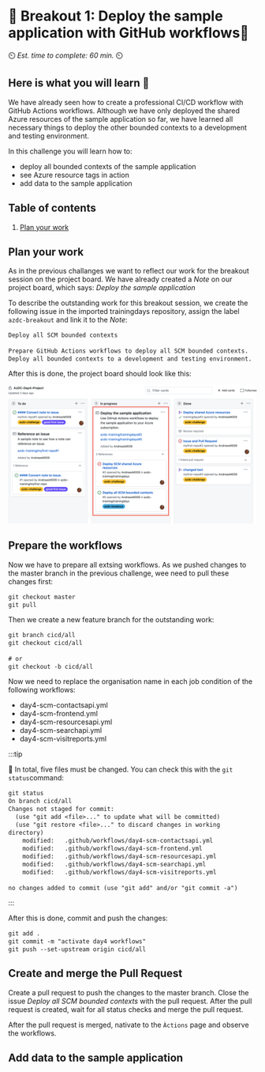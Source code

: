 # 💎 Breakout 1:  Deploy the sample application with GitHub workflows💎

⏲️ *Est. time to complete: 60 min.* ⏲️

## Here is what you will learn 🎯

We have already seen how to create a professional CI/CD workflow with GitHub Actions workflows. Although we have only deployed the shared Azure resources of the sample application so far, we have learned all necessary things to deploy the other bounded contexts to a development and testing environment. 

In this challenge you will learn how to:

- deploy all bounded contexts of the sample application
- see Azure resource tags in action
- add data to the sample application

## Table of contents

1. [Plan your work](#plan-your-work)

## Plan your work

As in the previous challanges we want to reflect our work for the breakout session on the project board.
We have already created a _Note_ on our project board, which says:
_Deploy the sample application_

To describe the outstanding work for this breakout session, we create the following issue in the imported trainingdays repository, assign the label `azdc-breakout` and link it to the _Note_:

```text
Deploy all SCM bounded contexts

Prepare GitHub Actions workflows to deploy all SCM bounded contexts.
Deploy all bounded contexts to a development and testing environment.
```

After this is done, the project board should look like this:

![GitHub board overview 07](./images/gh-board-overview-07.png)

## Prepare the workflows 

Now we have to prepare all extsing workflows. As we pushed changes to the master branch in the previous challenge, wee need to pull these changes first:

```shell
git checkout master
git pull
```

Then we create a new feature branch for the outstanding work:

```shell
git branch cicd/all
git checkout cicd/all

# or
git checkout -b cicd/all
```

Now we need to replace the organisation name in each job condition of the following workflows:

- day4-scm-contactsapi.yml
- day4-scm-frontend.yml
- day4-scm-resourcesapi.yml
- day4-scm-searchapi.yml
- day4-scm-visitreports.yml

:::tip

📝 In total, five files must be changed. You can check this with the `git status`command:

```shell
git status
On branch cicd/all
Changes not staged for commit:
  (use "git add <file>..." to update what will be committed)
  (use "git restore <file>..." to discard changes in working directory)
	modified:   .github/workflows/day4-scm-contactsapi.yml
	modified:   .github/workflows/day4-scm-frontend.yml
	modified:   .github/workflows/day4-scm-resourcesapi.yml
	modified:   .github/workflows/day4-scm-searchapi.yml
	modified:   .github/workflows/day4-scm-visitreports.yml

no changes added to commit (use "git add" and/or "git commit -a")
```
:::

After this is done, commit and push the changes:

```shell
git add .
git commit -m "activate day4 workflows"
git push --set-upstream origin cicd/all
```

## Create and merge the Pull Request

Create a pull request to push the changes to the master branch. Close the issue _Deploy all SCM bounded contexts_ with the pull request.
After the pull request is created, wait for all status checks and merge the pull request.

After the pull request is merged, nativate to the `Àctions` page and observe the workflows.

## Add data to the sample application